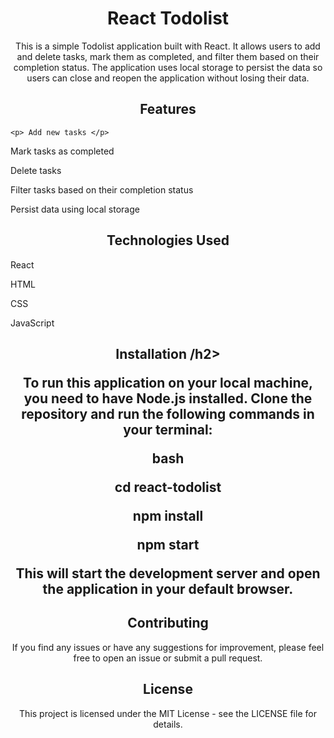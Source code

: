 <h1 align="center"> React Todolist </h1>

<p align="center">This is a simple Todolist application built with React. It allows users to add and delete tasks, mark them as completed, and filter them based on their completion status. The application uses local storage to persist the data so users can close and reopen the application without losing their data.</p>
<h2 align="center">Features </h2>

    <p> Add new tasks </p>
   <p> Mark tasks as completed </p>
   <p> Delete tasks </p>
   <p> Filter tasks based on their completion status </p>
   <p> Persist data using local storage </p>

<h2 align="center"> Technologies Used </h2>

  <p>  React </p>
  <p>  HTML </p>
  <p>   CSS </p>
   <p>  JavaScript </p>

<h2 align="center">Installation /h2>

<p align="center">To run this application on your local machine, you need to have Node.js installed. Clone the repository and run the following commands in your terminal: </p>

<p>bash </p>

 <p> cd react-todolist </p>
<p> npm install </p>
<p> npm start </p>

<p> This will start the development server and open the application in your default browser. </p>
<h2 align="center"> Contributing </h2>

<p align="center">  If you find any issues or have any suggestions for improvement, please feel free to open an issue or submit a pull request. </p>
<h2 align="center">License </h2>

 <p align="center"> This project is licensed under the MIT License - see the LICENSE file for details. </p>
